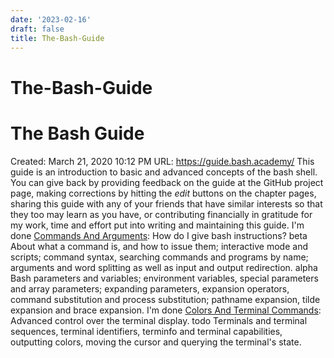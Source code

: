 ```yaml
---
date: '2023-02-16'
draft: false
title: The-Bash-Guide
---
```


# The-Bash-Guide

# The Bash Guide
Created: March 21, 2020 10:12 PM
URL: https://guide.bash.academy/
This guide is an introduction to basic and advanced concepts of the bash shell.
You can give back by providing feedback on the guide at the GitHub project page, making corrections by hitting the *edit* buttons on the chapter pages, sharing this guide with any of your friends that have similar interests so that they too may learn as you have, or contributing financially in gratitude for my work, time and effort put into writing and maintaining this guide.
I'm done [Commands And Arguments](https://guide.bash.academy/commands/): How do I give bash instructions?
beta
About what a command is, and how to issue them; interactive mode and scripts; command syntax, searching commands and programs by name; arguments and word splitting as well as input and output redirection.
alpha
Bash parameters and variables; environment variables, special parameters and array parameters; expanding parameters, expansion operators, command substitution and process substitution; pathname expansion, tilde expansion and brace expansion.
I'm done [Colors And Terminal Commands](https://guide.bash.academy/terminal/): Advanced control over the terminal display.
todo
Terminals and terminal sequences, terminal identifiers, terminfo and terminal capabilities, outputting colors, moving the cursor and querying the terminal's state.
